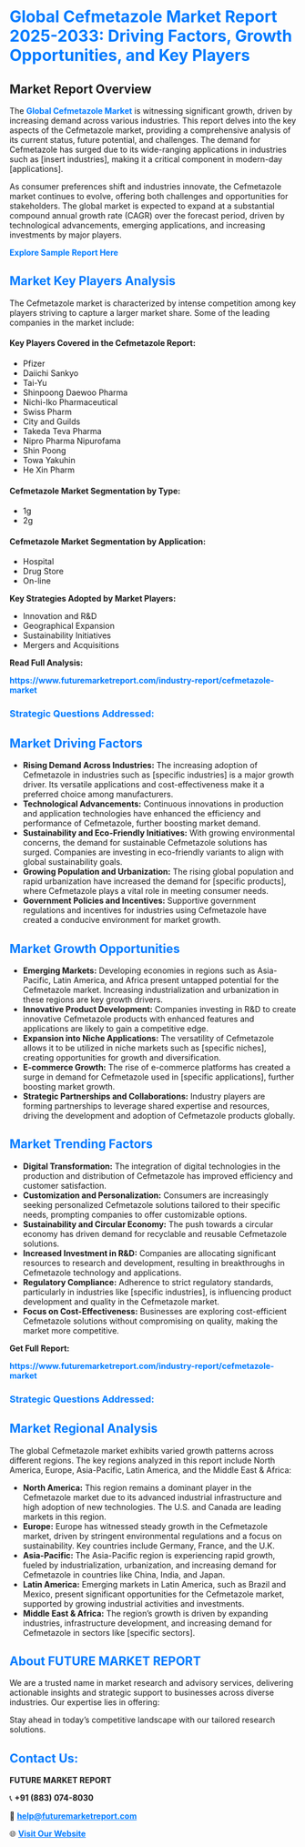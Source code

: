 <h1 style="color: #007BFF;">Global Cefmetazole Market Report 2025-2033: Driving Factors, Growth Opportunities, and Key Players</h1>

<section id="overview">
<h2>Market Report Overview</h2>
<p>The <a href="https://www.futuremarketreport.com/industry-report/cefmetazole-market" style="color: #007BFF; text-decoration: none;"><strong>Global Cefmetazole Market</strong></a> is witnessing significant growth, driven by increasing demand across various industries. This report delves into the key aspects of the Cefmetazole market, providing a comprehensive analysis of its current status, future potential, and challenges. The demand for Cefmetazole has surged due to its wide-ranging applications in industries such as [insert industries], making it a critical component in modern-day [applications].</p>
<p>As consumer preferences shift and industries innovate, the Cefmetazole market continues to evolve, offering both challenges and opportunities for stakeholders. The global market is expected to expand at a substantial compound annual growth rate (CAGR) over the forecast period, driven by technological advancements, emerging applications, and increasing investments by major players.</p>
</section>

<section id="overview">
<p><a href="https://www.futuremarketreport.com/request-sample/reportId=77431" style="color: #007BFF; text-decoration: none;"><strong>Explore Sample Report Here</strong></a></p>
</section>

<section id="key-players">
<h2 style="color: #007BFF;">Market Key Players Analysis</h2>
<p>The Cefmetazole market is characterized by intense competition among key players striving to capture a larger market share. Some of the leading companies in the market include:</p>
<h4>Key Players Covered in the Cefmetazole Report:</h4>
<ul><li>Pfizer</li><li>Daiichi Sankyo</li><li>Tai-Yu</li><li>Shinpoong Daewoo Pharma</li><li>Nichi-Iko Pharmaceutical</li><li>Swiss Pharm</li><li>City and Guilds</li><li>Takeda Teva Pharma</li><li>Nipro Pharma Nipurofama</li><li>Shin Poong</li><li>Towa Yakuhin</li><li>He Xin Pharm</li></ul>
<h4>Cefmetazole Market Segmentation by Type:</h4>
<ul><li>1g</li><li>2g</li></ul>

<h4>Cefmetazole Market Segmentation by Application:</h4>
<ul><li>Hospital</li><li>Drug Store</li><li>On-line</li></ul>
<p><strong>Key Strategies Adopted by Market Players:</strong></p>
<ul>
<li>Innovation and R&D</li>
<li>Geographical Expansion</li>
<li>Sustainability Initiatives</li>
<li>Mergers and Acquisitions</li>
</ul>
</section>

<section>
<p><strong>Read Full Analysis: </strong></p><a href="https://www.futuremarketreport.com/industry-report/cefmetazole-market" style="color: #007BFF; text-decoration: none;"><strong>https://www.futuremarketreport.com/industry-report/cefmetazole-market</strong></a>
<h3 style="color: #007BFF;">Strategic Questions Addressed:</h3>
</section>

<section id="driving-factors">
<h2 style="color: #007BFF;">Market Driving Factors</h2>
<ul>
<li><strong>Rising Demand Across Industries:</strong> The increasing adoption of Cefmetazole in industries such as [specific industries] is a major growth driver. Its versatile applications and cost-effectiveness make it a preferred choice among manufacturers.</li>
<li><strong>Technological Advancements:</strong> Continuous innovations in production and application technologies have enhanced the efficiency and performance of Cefmetazole, further boosting market demand.</li>
<li><strong>Sustainability and Eco-Friendly Initiatives:</strong> With growing environmental concerns, the demand for sustainable Cefmetazole solutions has surged. Companies are investing in eco-friendly variants to align with global sustainability goals.</li>
<li><strong>Growing Population and Urbanization:</strong> The rising global population and rapid urbanization have increased the demand for [specific products], where Cefmetazole plays a vital role in meeting consumer needs.</li>
<li><strong>Government Policies and Incentives:</strong> Supportive government regulations and incentives for industries using Cefmetazole have created a conducive environment for market growth.</li>
</ul>
</section>

<section id="growth-opportunities">
<h2 style="color: #007BFF;">Market Growth Opportunities</h2>
<ul>
<li><strong>Emerging Markets:</strong> Developing economies in regions such as Asia-Pacific, Latin America, and Africa present untapped potential for the Cefmetazole market. Increasing industrialization and urbanization in these regions are key growth drivers.</li>
<li><strong>Innovative Product Development:</strong> Companies investing in R&D to create innovative Cefmetazole products with enhanced features and applications are likely to gain a competitive edge.</li>
<li><strong>Expansion into Niche Applications:</strong> The versatility of Cefmetazole allows it to be utilized in niche markets such as [specific niches], creating opportunities for growth and diversification.</li>
<li><strong>E-commerce Growth:</strong> The rise of e-commerce platforms has created a surge in demand for Cefmetazole used in [specific applications], further boosting market growth.</li>
<li><strong>Strategic Partnerships and Collaborations:</strong> Industry players are forming partnerships to leverage shared expertise and resources, driving the development and adoption of Cefmetazole products globally.</li>
</ul>
</section>

<section id="trending-factors">
<h2 style="color: #007BFF;">Market Trending Factors</h2>
<ul>
<li><strong>Digital Transformation:</strong> The integration of digital technologies in the production and distribution of Cefmetazole has improved efficiency and customer satisfaction.</li>
<li><strong>Customization and Personalization:</strong> Consumers are increasingly seeking personalized Cefmetazole solutions tailored to their specific needs, prompting companies to offer customizable options.</li>
<li><strong>Sustainability and Circular Economy:</strong> The push towards a circular economy has driven demand for recyclable and reusable Cefmetazole solutions.</li>
<li><strong>Increased Investment in R&D:</strong> Companies are allocating significant resources to research and development, resulting in breakthroughs in Cefmetazole technology and applications.</li>
<li><strong>Regulatory Compliance:</strong> Adherence to strict regulatory standards, particularly in industries like [specific industries], is influencing product development and quality in the Cefmetazole market.</li>
<li><strong>Focus on Cost-Effectiveness:</strong> Businesses are exploring cost-efficient Cefmetazole solutions without compromising on quality, making the market more competitive.</li>
</ul>
</section>

<section>
<p><strong>Get Full Report: </strong></p><a href="https://www.futuremarketreport.com/industry-report/cefmetazole-market" style="color: #007BFF; text-decoration: none;"><strong>https://www.futuremarketreport.com/industry-report/cefmetazole-market</strong></a>
<h3 style="color: #007BFF;">Strategic Questions Addressed:</h3>
</section>


<section id="regional-analysis">
<h2 style="color: #007BFF;">Market Regional Analysis</h2>
<p>The global Cefmetazole market exhibits varied growth patterns across different regions. The key regions analyzed in this report include North America, Europe, Asia-Pacific, Latin America, and the Middle East & Africa:</p>
<ul>
<li><strong>North America:</strong> This region remains a dominant player in the Cefmetazole market due to its advanced industrial infrastructure and high adoption of new technologies. The U.S. and Canada are leading markets in this region.</li>
<li><strong>Europe:</strong> Europe has witnessed steady growth in the Cefmetazole market, driven by stringent environmental regulations and a focus on sustainability. Key countries include Germany, France, and the U.K.</li>
<li><strong>Asia-Pacific:</strong> The Asia-Pacific region is experiencing rapid growth, fueled by industrialization, urbanization, and increasing demand for Cefmetazole in countries like China, India, and Japan.</li>
<li><strong>Latin America:</strong> Emerging markets in Latin America, such as Brazil and Mexico, present significant opportunities for the Cefmetazole market, supported by growing industrial activities and investments.</li>
<li><strong>Middle East & Africa:</strong> The region’s growth is driven by expanding industries, infrastructure development, and increasing demand for Cefmetazole in sectors like [specific sectors].</li>
</ul>
</section>

<footer>
<h2 style="color: #007BFF;">About FUTURE MARKET REPORT</h2>
<p>We are a trusted name in market research and advisory services, delivering actionable insights and strategic support to businesses across diverse industries. Our expertise lies in offering:</p>

<p>Stay ahead in today’s competitive landscape with our tailored research solutions.</p>

<h2 style="color: #007BFF;">Contact Us:</h2>
<p><strong>FUTURE MARKET REPORT</strong></p>
<p>📞 <strong>+91 (883) 074-8030</strong></p>
<p>📧 <strong><a href="mailto:help@futuremarketreport.com" style="color: #007BFF;">help@futuremarketreport.com</a></strong></p>
<p>🌐 <strong><a href="https://www.futuremarketreport.com/" style="color: #007BFF;">Visit Our Website</a></strong></p>
</footer>
